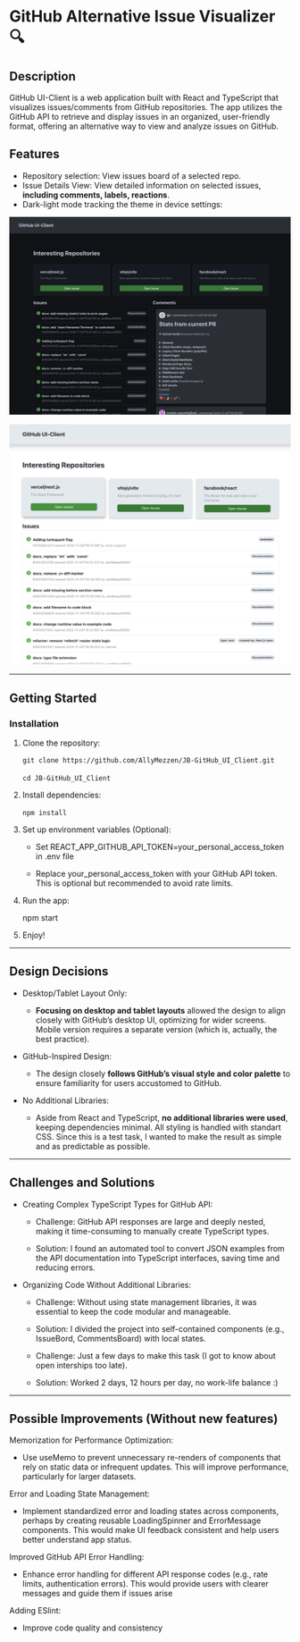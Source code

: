 # GitHub Alternative Issue Visualizer 🔍

## Description

GitHub UI-Client is a web application built with React and TypeScript that visualizes issues/comments from GitHub repositories. The app utilizes the GitHub API to retrieve and display issues in an organized, user-friendly format, offering an alternative way to view and analyze issues on GitHub.


## Features

-   Repository selection: View issues board of a selected repo.
-   Issue Details View: View detailed information on selected issues, **including comments, labels, reactions**.
-   Dark-light mode tracking the theme in device settings:

![](./public/darkmode.png)

![](./public/lightmode.png)

----------

## Getting Started

### Installation

1.  Clone the repository:
   
    ```
    git clone https://github.com/AllyMezzen/JB-GitHub_UI_Client.git
    
    cd JB-GitHub_UI_Client
    ``` 
    
2.  Install dependencies:
    
    `npm install` 
    
3.  Set up environment variables (Optional):
    
    -  Set REACT_APP_GITHUB_API_TOKEN=your_personal_access_token 
        in .env file 
        
    -   Replace your_personal_access_token with your GitHub API token. This is optional but recommended to avoid rate limits.
    
4.  Run the app:
    
    npm start
    

6. Enjoy!
    

----------

## Design Decisions
-   Desktop/Tablet Layout Only:
    
    -   **Focusing on desktop and tablet layouts** allowed the design to align closely with GitHub’s desktop UI, optimizing for wider screens. Mobile version requires a separate version (which is, actually, the best practice).

-   GitHub-Inspired Design:
    
    -   The design closely **follows GitHub’s visual style and color palette** to ensure familiarity for users accustomed to GitHub. 
    

-   No Additional Libraries:

    -   Aside from React and TypeScript, **no additional libraries were used**, keeping dependencies minimal. All styling is handled with standart CSS. Since this is a test task, I wanted to make the result as simple and as predictable as possible.

----------

## Challenges and Solutions

-   Creating Complex TypeScript Types for GitHub API:
    
    -   Challenge: GitHub API responses are large and deeply nested, making it time-consuming to manually create TypeScript types.

    -   Solution: I found an automated tool to convert JSON examples from the API documentation into TypeScript interfaces, saving time and reducing errors.

-   Organizing Code Without Additional Libraries:
    
    -   Challenge: Without using state management libraries, it was essential to keep the code modular and manageable.
    -   Solution: I divided the project into self-contained components (e.g., IssueBord, CommentsBoard) with local states.


    -   Challenge: Just a few days to make this task (I got to know about open interships too late).
    -   Solution: Worked 2 days, 12 hours per day, no work-life balance :)
----------


## Possible Improvements (Without new features)

Memorization for Performance Optimization:
    
- Use useMemo to prevent unnecessary re-renders of components that rely on static data or infrequent updates. This will improve performance, particularly for larger datasets.

Error and Loading State Management:

-   Implement standardized error and loading states across components, perhaps by creating reusable LoadingSpinner and ErrorMessage components. This would make UI feedback consistent and help users better understand app status.

Improved GitHub API Error Handling:

-   Enhance error handling for different API response codes (e.g., rate limits, authentication errors). This would provide users with clearer messages and guide them if issues arise

Adding ESlint:

-   Improve code quality and consistency
